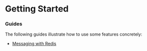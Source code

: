 # Getting Started

### Guides
The following guides illustrate how to use some features concretely:

* [Messaging with Redis](https://spring.io/guides/gs/messaging-redis/)

